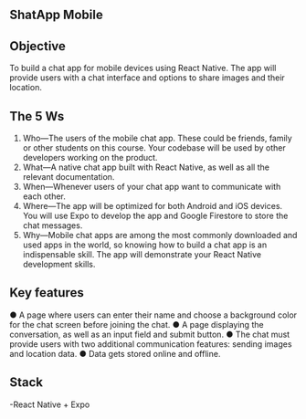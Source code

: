## ShatApp Mobile



## Objective

To build a chat app for mobile devices using React Native. The app will
provide users with a chat interface and options to share images and their
location.

## The 5 Ws

1. Who—The users of the mobile chat app. These could be friends, family or other
students on this course. Your codebase will be used by other developers working on
the product.
2. What—A native chat app built with React Native, as well as all the relevant
documentation.
3. When—Whenever users of your chat app want to communicate with each other.
4. Where—The app will be optimized for both Android and iOS devices. You will use
Expo to develop the app and Google Firestore to store the chat messages.
5. Why—Mobile chat apps are among the most commonly downloaded and used apps
in the world, so knowing how to build a chat app is an indispensable skill. The app
will demonstrate your React Native development skills.

## Key features

● A page where users can enter their name and choose a background color for the chat screen
before joining the chat.
● A page displaying the conversation, as well as an input field and submit button.
● The chat must provide users with two additional communication features: sending images
and location data.
● Data gets stored online and offline.

## Stack

-React Native + Expo
